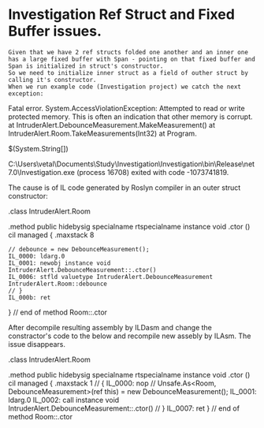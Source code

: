 # Investigation Ref Struct and Fixed Buffer issues.

	Given that we have 2 ref structs folded one another and an inner one has a large fixed buffer with Span - pointing on that fixed buffer and Span is initialized in struct's constructor.
	So we need to initialize inner struct as a field of outher struct by calling it's constructor.
	When we run example code (Investigation project) we catch the next exception:

Fatal error. System.AccessViolationException: Attempted to read or write protected memory. This is often an indication that other memory is corrupt.
   at IntruderAlert.DebounceMeasurement.MakeMeasurement()
   at IntruderAlert.Room.TakeMeasurements(Int32)
   at Program.<Main>$(System.String[])

C:\Users\vetal\Documents\Study\Investigation\Investigation\bin\Release\net7.0\Investigation.exe (process 16708) exited with code -1073741819.

The cause is of IL code generated by Roslyn compiler in an outer struct constructor:

.class IntruderAlert.Room	

.method public hidebysig specialname rtspecialname 
	instance void .ctor () cil managed 
{
	.maxstack 8

	// debounce = new DebounceMeasurement();
	IL_0000: ldarg.0
	IL_0001: newobj instance void IntruderAlert.DebounceMeasurement::.ctor()
	IL_0006: stfld valuetype IntruderAlert.DebounceMeasurement IntruderAlert.Room::debounce
	// }
	IL_000b: ret
} // end of method Room::.ctor


After decompile resulting assembly by ILDasm and change the constractor's code to the below and recompile new assebly by ILAsm. The issue disappears.

.class IntruderAlert.Room

.method public hidebysig specialname rtspecialname 
	instance void .ctor () cil managed 
{
	.maxstack 1
	// {
	IL_0000: nop
	// Unsafe.As<Room, DebounceMeasurement>(ref this) = new DebounceMeasurement();
	IL_0001: ldarg.0
	IL_0002: call instance void IntruderAlert.DebounceMeasurement::.ctor()
	// }
	IL_0007: ret
} // end of method Room::.ctor